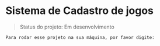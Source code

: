 # Sistema de Cadastro de jogos

> Status do projeto: Em desenvolvimento

```
Para rodar esse projeto na sua máquina, por favor digite:
```

